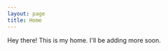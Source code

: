 ```yaml
---
layout: page
title: Home
---
```


<p class="message">
  Hey there! This is my home. I'll be adding more soon.
</p>
